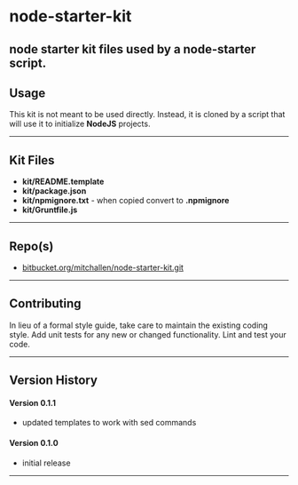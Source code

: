 node-starter-kit
==
node starter kit files used by a node-starter script.
--

## Usage

This kit is not meant to be used directly. Instead, it is cloned by a script that will use it to initialize __NodeJS__ projects. 
   
* * *

## Kit Files

* __kit/README.template__
* __kit/package.json__
* __kit/npmignore.txt__ - when copied convert to __.npmignore__
* __kit/Gruntfile.js__

* * *
 
## Repo(s)

* [bitbucket.org/mitchallen/node-starter-kit.git](bitbucket.org/mitchallen/node-starter-kit.git)

* * *

## Contributing

In lieu of a formal style guide, take care to maintain the existing coding style.
Add unit tests for any new or changed functionality. Lint and test your code.

* * *

## Version History

#### Version 0.1.1 

* updated templates to work with sed commands

#### Version 0.1.0 

* initial release

* * *
